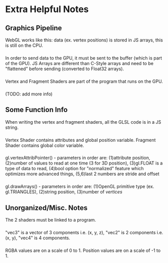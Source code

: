 # Extra Helpful Notes
## Graphics Pipeline
WebGL works like this: data (ex. vertex positions) is stored in JS arrays, this is still on the CPU.
###
In order to send data to the GPU, it must be sent to the buffer (which is part of the GPU). JS Arrays are different than C-Style arrays and need to be "flattened" before sending (converted to Float32 arrays).
###
Vertex and Fragment Shaders are part of the program that runs on the GPU.
###
(TODO: add more info)

## Some Function Info
When writing the vertex and fragment shaders, all the GLSL code is in a JS string.
###
Vertex Shader contains attributes and global position variable. Fragment Shader contains global color variable.
###
gl.vertexAttribPointer() - parameters in order are: (1)attribute position, (2)number of values to read at one time (3 for 3D position), (3)gl.FLOAT is a type of data to read, (4)bool option for "normalized" feature which optimizes more advanced things, (5,6)last 2 numbers are stride and offset
###
gl.drawArrays() - parameters in order are: (1)OpenGL primitive type (ex. gl.TRIANGLES), (2)string position, (3)number of *vertices*

## Unorganized/Misc. Notes
The 2 shaders must be linked to a program.
###
"vec3" is a vector of 3 components i.e. (x, y, z), "vec2" is 2 components i.e. (x, y), "vec4" is 4 components.
###
RGBA values are on a scale of 0 to 1. Position values are on a scale of -1 to 1.

